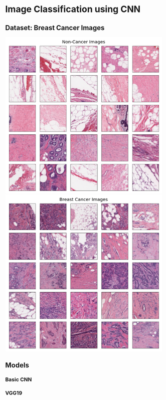 # Image Classification using CNN

## Dataset: Breast Cancer Images 

<img src="https://github.com/gimoonnam/CV/blob/main/non-Cancer-Images.png" width="500" height="500" />

<img src="https://github.com/gimoonnam/CV/blob/main/Cancer-Images.png" width="500" height="500" />



## Models

### Basic CNN 

### VGG19  




